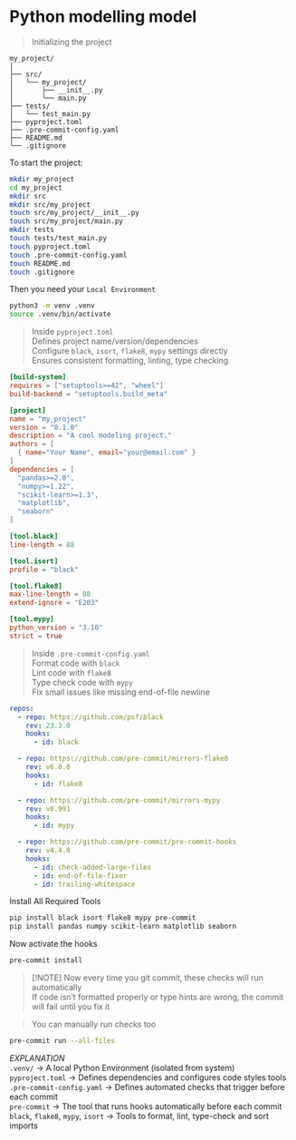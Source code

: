 # Python modelling model
> Initializing the project  

```
my_project/  
│  
├── src/  
│   └── my_project/  
│       ├── __init__.py  
│       └── main.py  
├── tests/  
│   └── test_main.py  
├── pyproject.toml  
├── .pre-commit-config.yaml  
├── README.md  
└── .gitignore  
```
  
To start the project:  
```bash
mkdir my_project
cd my_project
mkdir src
mkdir src/my_project
touch src/my_project/__init__.py
touch src/my_project/main.py
mkdir tests
touch tests/test_main.py
touch pyproject.toml
touch .pre-commit-config.yaml
touch README.md
touch .gitignore
```
  
Then you need your `Local Environment`  
```bash
python3 -m venv .venv
source .venv/bin/activate
```
  
> Inside `pyproject.toml`  
> Defines project name/version/dependencies  
> Configure `black`, `isort`, `flake8`, `mypy` settings directly  
> Ensures consistent formatting, linting, type checking  
```toml
[build-system]
requires = ["setuptools>=42", "wheel"]
build-backend = "setuptools.build_meta"

[project]
name = "my_project"
version = "0.1.0"
description = "A cool modeling project."
authors = [
  { name="Your Name", email="your@email.com" }
]
dependencies = [
  "pandas>=2.0",
  "numpy>=1.22",
  "scikit-learn>=1.3",
  "matplotlib",
  "seaborn"
]

[tool.black]
line-length = 88

[tool.isort]
profile = "black"

[tool.flake8]
max-line-length = 88
extend-ignore = "E203"

[tool.mypy]
python_version = "3.10"
strict = true
```
  
> Inside `.pre-commit-config.yaml`  
> Format code with `black`  
> Lint code with `flake8`  
> Type check code with `mypy`  
> Fix small issues like missing end-of-file newline  
```yaml
repos:
  - repo: https://github.com/psf/black
    rev: 23.3.0
    hooks:
      - id: black

  - repo: https://github.com/pre-commit/mirrors-flake8
    rev: v6.0.0
    hooks:
      - id: flake8

  - repo: https://github.com/pre-commit/mirrors-mypy
    rev: v0.991
    hooks:
      - id: mypy

  - repo: https://github.com/pre-commit/pre-commit-hooks
    rev: v4.4.0
    hooks:
      - id: check-added-large-files
      - id: end-of-file-fixer
      - id: trailing-whitespace
```
  
Install All Required Tools
```bash
pip install black isort flake8 mypy pre-commit
pip install pandas numpy scikit-learn matplotlib seaborn
```
  
Now activate the hooks  
```bash
pre-commit install
```
> [!NOTE] Now every time you git commit, these checks will run automatically  
> If code isn’t formatted properly or type hints are wrong, the commit will fail until you fix it  
  
> You can manually run checks too  
```bash
pre-commit run --all-files
```
  
*EXPLANATION*  
`.venv/`                           &rarr; A local Python Environment (isolated from system)  
`pyproject.toml`                   &rarr; Defines dependencies and configures code styles tools  
`.pre-commit-config.yaml`          &rarr; Defines automated checks that trigger before each commit  
`pre-commit`                       &rarr; The tool that runs hooks automatically before each commit  
`black`, `flake8`, `mypy`, `isort` &rarr; Tools to format, lint, type-check and sort imports  

